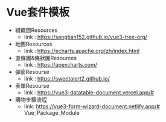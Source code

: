 # Vue套件模板
- 組織圖Resources
  - link : https://sangtian152.github.io/vue3-tree-org/
- 地圖Resources
  - link : https://echarts.apache.org/zh/index.html
- 直條圖&條狀圖Resources
  - link : https://apexcharts.com/
-  彈窗Resourse
   - link : https://sweetalert2.github.io/
-  表單Resourse
   - link : https://vue3-datatable-document.vercel.app/#
- 購物步驟流程
  - link: https://vue3-form-wizard-document.netlify.app/# Vue_Package_Module
